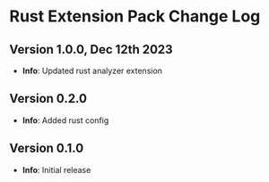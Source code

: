 # Rust Extension Pack Change Log

## Version 1.0.0, Dec 12th 2023

- **Info**: Updated rust analyzer extension

## Version 0.2.0

- **Info**: Added rust config

## Version 0.1.0

- **Info**: Initial release
